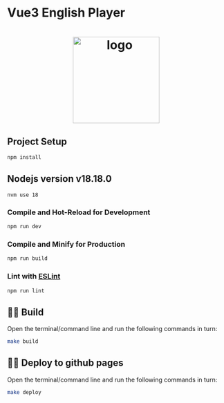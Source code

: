 # Vue3 English Player

<h1 align="center">
  <img alt="logo" src="https://i.imgur.com/iHflppC.png" width="200"/>
  <br>
</h1>

## Project Setup

```sh
npm install
```

## Nodejs version v18.18.0

    nvm use 18

### Compile and Hot-Reload for Development

```sh
npm run dev
```

### Compile and Minify for Production

```sh
npm run build
```

### Lint with [ESLint](https://eslint.org/)

```sh
npm run lint
```
## 💁🏻 Build

Open the terminal/command line and run the following commands in turn:

```sh
make build
```
## 💁🏻 Deploy to github pages

Open the terminal/command line and run the following commands in turn:

```sh
make deploy
```